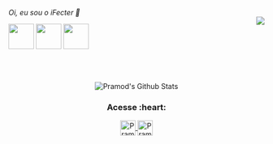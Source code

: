 <em>Oi, eu sou o iFecter 👋</em>
<br/>
<img align="right" src="https://media.discordapp.net/attachments/834521177095405598/835146434659090463/Sem_Titulo-1.png"/>

<code><a target="_blank"><img height="50" src="https://www.vectorlogo.zone/logos/java/java-icon.svg"></a></code>
<code><a target="_blank"><img height="50" src="https://www.vectorlogo.zone/logos/javascript/javascript-icon.svg"></a></code>
<code><a target="_blank"><img height="50" src="https://www.vectorlogo.zone/logos/w3_html5/w3_html5-icon.svg"></a></code>

<br/><br/>

<p align="center">
<img align="center" src="https://github-readme-stats.vercel.app/api?username=ifecter&&show_icons=true&theme=radical" alt="Pramod's Github Stats">
</p>  

<div align="center">
  <h3 align="center">Acesse :heart:</h3> 
</div>
<p align="center">
  <a href="https://www.youtube.com/channel/UCPwyIgCwxeTPre_fx8g3zdg" target="blank">
  <img align="center" alt="Pramod's Youtube" width="30px" src="https://www.vectorlogo.zone/logos/youtube/youtube-icon.svg" />
 <a href="https://discord.gg/BsPgzm2pwt" target="blank">
  <img align="center" alt="Pramod's Discord" width="30px" src="https://www.vectorlogo.zone/logos/discordapp/discordapp-tile.svg" />
 </a>
</p>
<p>

